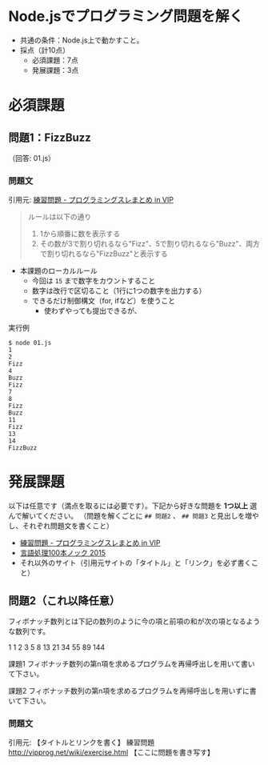 # Node.jsでプログラミング問題を解く

- 共通の条件：Node.js上で動かすこと。
- 採点（計10点）
    - 必須課題：7点
    - 発展課題：3点

# 必須課題

## 問題1：FizzBuzz

（回答: 01.js）

### 問題文

引用元: [練習問題 - プログラミングスレまとめ in VIP](http://vipprog.net/wiki/exercise.html)

> ルールは以下の通り
> 
> 1. 1から順番に数を表示する
> 2. その数が3で割り切れるなら"Fizz"、5で割り切れるなら"Buzz"、両方で割り切れるなら"FizzBuzz"と表示する

- 本課題のローカルルール
    - 今回は `15` まで数字をカウントすること
    - 数字は改行で区切ること（1行に1つの数字を出力する）
    - できるだけ制御構文（for, ifなど）を使うこと
        - 使わずやっても提出できるが、

実行例

```
$ node 01.js
1
2
Fizz
4
Buzz
Fizz
7
8
Fizz
Buzz
11
Fizz
13
14
FizzBuzz
```

# 発展課題

以下は任意です（満点を取るには必要です）。下記から好きな問題を **1つ以上** 選んで解いてください。
（問題を解くごとに `## 問題2` 、 `## 問題3` と見出しを増やし、それぞれ問題文を書くこと）

- [練習問題 - プログラミングスレまとめ in VIP](http://vipprog.net/wiki/exercise.html)
- [言語処理100本ノック 2015](http://www.cl.ecei.tohoku.ac.jp/nlp100/#ch1)
- それ以外のサイト（引用元サイトの「タイトル」と「リンク」を必ず書くこと）

## 問題2（これ以降任意）

フィボナッチ数列とは下記の数列のように今の項と前項の和が次の項となるような数列です。

1 1 2 3 5 8 13 21 34 55 89 144

課題1 フィボナッチ数列の第n項を求めるプログラムを再帰呼出しを用いて書いて下さい。

課題2 フィボナッチ数列の第n項を求めるプログラムを再帰呼出しを用いずに書いて下さい。


### 問題文

引用元: 【タイトルとリンクを書く】
練習問題 http://vipprog.net/wiki/exercise.html
【ここに問題を書き写す】




